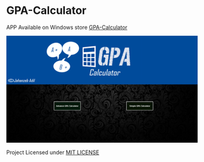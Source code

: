 # GPA-Calculator

APP Available on Windows store 
[GPA-Calculator](https://www.microsoft.com/store/apps/9wzdncrdz2xz)

![screenShhot](https://raw.githubusercontent.com/jahanzeb-j/GPA-Calculator/0a33d83e6554cbf185c0f2b50c282c7731051360/screenshot_1.png)

Project Licensed under [MIT LICENSE](LICENSE)
